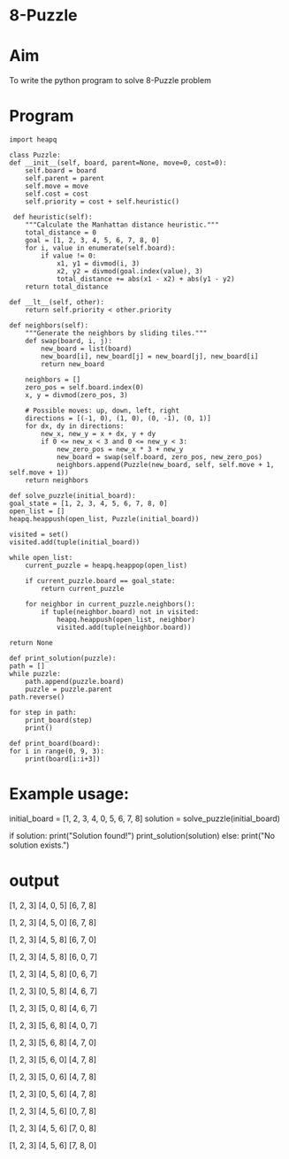 # 8-Puzzle

# Aim 
To write the python program to solve 8-Puzzle problem 
# Program
    import heapq

    class Puzzle:
    def __init__(self, board, parent=None, move=0, cost=0):
        self.board = board
        self.parent = parent
        self.move = move
        self.cost = cost
        self.priority = cost + self.heuristic()

     def heuristic(self):
        """Calculate the Manhattan distance heuristic."""
        total_distance = 0
        goal = [1, 2, 3, 4, 5, 6, 7, 8, 0]
        for i, value in enumerate(self.board):
            if value != 0:
                x1, y1 = divmod(i, 3)
                x2, y2 = divmod(goal.index(value), 3)
                total_distance += abs(x1 - x2) + abs(y1 - y2)
        return total_distance

    def __lt__(self, other):
        return self.priority < other.priority

    def neighbors(self):
        """Generate the neighbors by sliding tiles."""
        def swap(board, i, j):
            new_board = list(board)
            new_board[i], new_board[j] = new_board[j], new_board[i]
            return new_board

        neighbors = []
        zero_pos = self.board.index(0)
        x, y = divmod(zero_pos, 3)

        # Possible moves: up, down, left, right
        directions = [(-1, 0), (1, 0), (0, -1), (0, 1)]
        for dx, dy in directions:
            new_x, new_y = x + dx, y + dy
            if 0 <= new_x < 3 and 0 <= new_y < 3:
                new_zero_pos = new_x * 3 + new_y
                new_board = swap(self.board, zero_pos, new_zero_pos)
                neighbors.append(Puzzle(new_board, self, self.move + 1, self.move + 1))
        return neighbors

    def solve_puzzle(initial_board):
    goal_state = [1, 2, 3, 4, 5, 6, 7, 8, 0]
    open_list = []
    heapq.heappush(open_list, Puzzle(initial_board))

    visited = set()
    visited.add(tuple(initial_board))

    while open_list:
        current_puzzle = heapq.heappop(open_list)

        if current_puzzle.board == goal_state:
            return current_puzzle

        for neighbor in current_puzzle.neighbors():
            if tuple(neighbor.board) not in visited:
                heapq.heappush(open_list, neighbor)
                visited.add(tuple(neighbor.board))

    return None

    def print_solution(puzzle):
    path = []
    while puzzle:
        path.append(puzzle.board)
        puzzle = puzzle.parent
    path.reverse()

    for step in path:
        print_board(step)
        print()

    def print_board(board):
    for i in range(0, 9, 3):
        print(board[i:i+3])

# Example usage:
initial_board = [1, 2, 3, 4, 0, 5, 6, 7, 8]
solution = solve_puzzle(initial_board)

if solution:
    print("Solution found!")
    print_solution(solution)
else:
    print("No solution exists.")


# output
[1, 2, 3]
[4, 0, 5]
[6, 7, 8]

[1, 2, 3]
[4, 5, 0]
[6, 7, 8]

[1, 2, 3]
[4, 5, 8]
[6, 7, 0]

[1, 2, 3]
[4, 5, 8]
[6, 0, 7]

[1, 2, 3]
[4, 5, 8]
[0, 6, 7]

[1, 2, 3]
[0, 5, 8]
[4, 6, 7]

[1, 2, 3]
[5, 0, 8]
[4, 6, 7]

[1, 2, 3]
[5, 6, 8]
[4, 0, 7]

[1, 2, 3]
[5, 6, 8]
[4, 7, 0]

[1, 2, 3]
[5, 6, 0]
[4, 7, 8]

[1, 2, 3]
[5, 0, 6]
[4, 7, 8]

[1, 2, 3]
[0, 5, 6]
[4, 7, 8]

[1, 2, 3]
[4, 5, 6]
[0, 7, 8]

[1, 2, 3]
[4, 5, 6]
[7, 0, 8]

[1, 2, 3]
[4, 5, 6]
[7, 8, 0]


